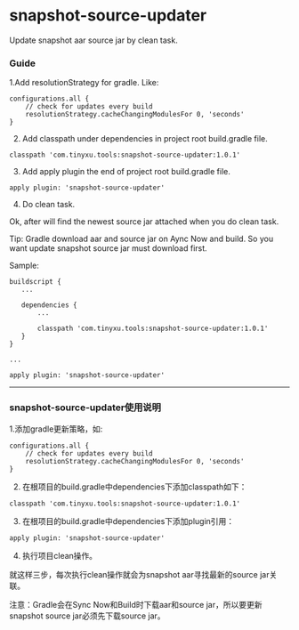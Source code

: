 # snapshot-source-updater
Update snapshot aar source jar by clean task.

### Guide
1.Add resolutionStrategy for gradle. Like:
```
configurations.all {
    // check for updates every build
    resolutionStrategy.cacheChangingModulesFor 0, 'seconds'
}
```

2. Add classpath under dependencies in project root build.gradle file.
 ```
 classpath 'com.tinyxu.tools:snapshot-source-updater:1.0.1'
 ```
 
 3. Add apply plugin the end of project root build.gradle file.
 ```
 apply plugin: 'snapshot-source-updater'
 ```
 4. Do clean task.
 
 Ok, after will find the newest source jar attached when you do clean task.
 
 Tip: Gradle download aar and source jar on Aync Now and build. So you want update snapshot source jar must download first.
 
 Sample:
 ```
 buildscript {
    ...
   
    dependencies {
        ...
        
        classpath 'com.tinyxu.tools:snapshot-source-updater:1.0.1'
    }
}

...

apply plugin: 'snapshot-source-updater'
 ```
 
 _____________________________________________________________________________________________________
 
 
 
 
### snapshot-source-updater使用说明
1.添加gradle更新策略，如:
```
configurations.all {
    // check for updates every build
    resolutionStrategy.cacheChangingModulesFor 0, 'seconds'
}
```
2. 在根项目的build.gradle中dependencies下添加classpath如下：
 ```
 classpath 'com.tinyxu.tools:snapshot-source-updater:1.0.1'
 ```
 
 3. 在根项目的build.gradle中dependencies下添加plugin引用：
 ```
 apply plugin: 'snapshot-source-updater'
 ```
 4. 执行项目clean操作。
 
就这样三步，每次执行clean操作就会为snapshot aar寻找最新的source jar关联。

注意：Gradle会在Sync Now和Build时下载aar和source jar，所以要更新snapshot source jar必须先下载source jar。



